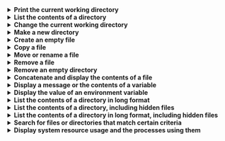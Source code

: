 <details><summary><b>Print the current working directory</b></summary><br>

```bash
$ pwd
```
</details>

<details><summary><b> List the contents of a directory</b></summary><br>

```bash
$ ls
```
</details>

<details><summary><b>Change the current working directory</b></summary><br>

```bash
$ cd dir1
$ pwd
/home/user/dir1
```
</details>

<details><summary><b>Make a new directory</b></summary><br>

```bash
$ mkdir new_dir
```
</details>

<details><summary><b>Create an empty file</b></summary><br>

```bash
$ touch file.txt
```
</details>

<details><summary><b>Copy a file</b></summary><br>

```bash
$ cp file.txt file2.txt
```
</details>

<details><summary><b>Move or rename a file</b></summary><br>

```bash
$ mv file1.txt file2.txt
$ mv file1.txt dir/
```
</details>

<details><summary><b>Remove a file</b></summary><br>

```bash
$ rm file.txt
```
</details>

<details><summary><b>Remove an empty directory</b></summary><br>

```bash
$ rmdir new_dir
```
</details>

<details><summary><b>Concatenate and display the contents of a file</b></summary><br>

```bash
$ cat file1
```
</details>

<details><summary><b> Display a message or the contents of a variable</b></summary><br>

```bash
$ echo Hello World
```
</details>

<details><summary><b> Display the value of an environment variable</b></summary><br>

```bash
$ VAR=value
$ echo $VAR
value
```
</details>

<details><summary><b>List the contents of a directory in long format</b></summary><br>

```bash
$ ls -l
```
</details>

<details><summary><b>List the contents of a directory, including hidden files</b></summary><br>

```bash
$ ls -a
```
</details>

<details><summary><b> List the contents of a directory in long format, including hidden files</b></summary><br>

```bash
$ ls -al
```
</details>

<details><summary><b>Search for files or directories that match certain criteria</b></summary><br>

```bash
$ find / -name file1
```
</details>

<details><summary><b>Display system resource usage and the processes using them</b></summary><br>

```bash
$ top
```
</details>
